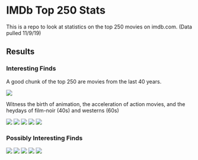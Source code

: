 # IMDb Top 250 Stats

This is a repo to look at statistics on the top 250 movies on imdb.com. (Data pulled 11/9/19)

## Results

### Interesting Finds

A good chunk of the top 250 are movies from the last 40 years. 

![](results/histogram_Years.png)

Witness the birth of animation, the acceleration of action movies, and the heydays of film-noir (40s) and westerns (60s) 

![](results/scatter_Years_Genre.png)
![](results/scatter_Years_Rating.png)
![](results/histogram_Runtimes.png)
![](results/scatter_Years_Runtimes.png)
![](results/scatter_Rating_Runtime.png)

### Possibly Interesting Finds

![](results/histogram_Rating.png)
![](results/histogram_Votes.png)
![](results/scatter_Years_Votes.png)
![](results/scatter_Rating_Votes.png)
![](results/categorical_Genres.png)

